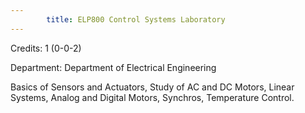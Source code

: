 ```yaml
---
        title: ELP800 Control Systems Laboratory
---
```

Credits: 1 (0-0-2)

Department: Department of Electrical Engineering

Basics of Sensors and Actuators, Study of AC and DC Motors, Linear Systems, Analog and Digital Motors, Synchros, Temperature Control.